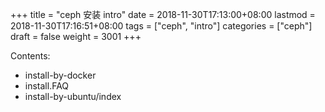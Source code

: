 +++
title = "ceph 安装 intro"
date = 2018-11-30T17:13:00+08:00
lastmod = 2018-11-30T17:16:51+08:00
tags = ["ceph", "intro"]
categories = ["ceph"]
draft = false
weight = 3001
+++

Contents:

-   install-by-docker
-   install.FAQ
-   install-by-ubuntu/index
